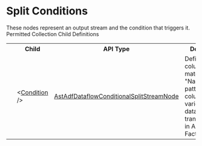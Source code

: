 # Split Conditions

<div class="LanguageSummary"><div class ="SummaryItem">These nodes represent an output stream and the condition that triggers it.</div></div><div class="SchemaBindingGroup"><div class="SchemaBindingGroupHeader">Permitted Collection Child Definitions</div><table id="SchemaBindingList" class="SchemaBindingList"><tbody><tr><th class="SchemaBindingIconColumnHeader">&nbsp;</th><th class="SchemaBindingNameColumnHeader">Child</th><th class="SchemaBindingTypeColumnHeader">API Type</th><th class="SchemaBindingSummaryColumnHeader">Description</th></tr><tr class="cd0"><td class="SchemaBindingIcon"><div class="NotRequired" /></td><td class="SchemaBindingName"><span class="punc">&lt;</span><a href=Varigence.Languages.Biml.DataFactory.AstAdfDataflowConditionalSplitStreamNode.html">Condition</a><span class="punc"> /&gt;</span></td><td class="SchemaBindingType"><a href="../api-reference/Varigence.Languages.Biml.DataFactory.AstAdfDataflowConditionalSplitStreamNode.html">AstAdfDataflowConditionalSplitStreamNode</a></td><td class="SchemaBindingSummary">Defines a column that matches the "Name As" pattern of columns in various dataflow transformations in Azure Data Factory.</td></tr></tbody></table></div>